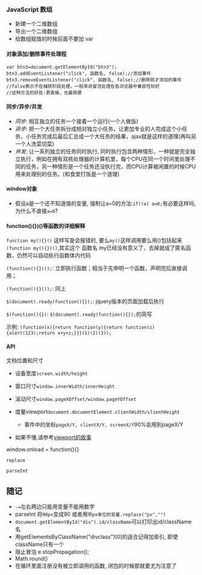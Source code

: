### JavaScript 数组
- 新建一个二维数组
- 导出一个二维数组
- 给数组赋值的时候前面不要加 var

#### 对象添加/删除事件处理程

	var btn3=document.getElementById("btn3");	
	btn3.addEventListener("click", 函数名, false);//添加事件
	btn3.removeEventListener("click", 函数名, false);//删除刚才添加的事件
	//false表示不在捕获阶段处理，一般来说冒泡处理在各浏览器中兼容性较好
	//这种方法的好处:更直接，也最简便


#### 同步/异步/并发

- *同步*: 相互独立的任务一个接着一个运行(一个人做饭)
- *异步*: 把一个大任务拆分成相对独立小任务，让更加专业的人完成这个小任务，小任务完成后最后汇总成一个大任务的结果，ajax就是这样的道理(再叫另一个人洗菜切菜)
- *并发*: 让一系列独立的任务同时执行, 同时执行包含两种情形，一种就是完全独立执行，例如在拥有双核处理器的计算机里，每个CPU在同一个时间里处理不同的任务，另一种情形是一个任务还没执行完，而CPU计算被闲置的时候CPU用来处理别的任务。(和食堂打饭是一个道理)

#### window对象

- 假设a是一个还不知道值的变量, 强制让a=0的方法:`if(!a) a=0;`有必要这样吗, 为什么不直接`a=0`?

#### function(){})()等函数的详细解释

`function my(){}()` 这样写是会报错的, 要么`my()`这样调用要么用()包括起来`(function my(){})()`,其实这个 函数名 my已经没有意义了，去掉就成了匿名函数，仍然可以自动执行函数体内代码


`(function(){})();`: 立即执行函数；相当于先申明一个函数，声明完后直接调用；

`(function(){}());`: 同上

`$(document).ready(function(){});`: jquery版本的页面加载后执行

`$(function(){})`: `$(document).ready(function(){});`的简写

示例: `(function(x){return function(y){return function(z){alert(123);return x+y+z;}}}(1)(2)(3));`

#### API
文档位置和尺寸

- 设备宽度`screen.width/height`

- 窗口尺寸`window.innerWidth/innerHeight`

- 滚动尺寸`window.pageXOffset/window.pageYOffset`

- 度量viewport`document.documentElement.clientWidth/clientHeight`

  - 事件中的坐标`pageX/Y, clientX/Y, screenX/Y`90%会用到pageX/Y

- 如果不懂,请参考[viewport的故事](http://blog.jobbole.com/44319/)

window.onload = function(){}

`replace`

`parseInt`

## 随记
- `-=`左右两边只能用变量不能用数字
- parseInt 将`90px`变成90 或者用`带px单位的变量.replace("px","")`
- `document.getElementById("div").id/className`可以打印出id/className名
- 用getElementsByClassName("divclass")[0]的适合记得加索引, 即使className只有一个
- 阻止冒泡 e.stopPropagation();
- Math.round()
- 在循环里面注册没有被立即调用的函数, 闭包的时候那就要尤为注意了
